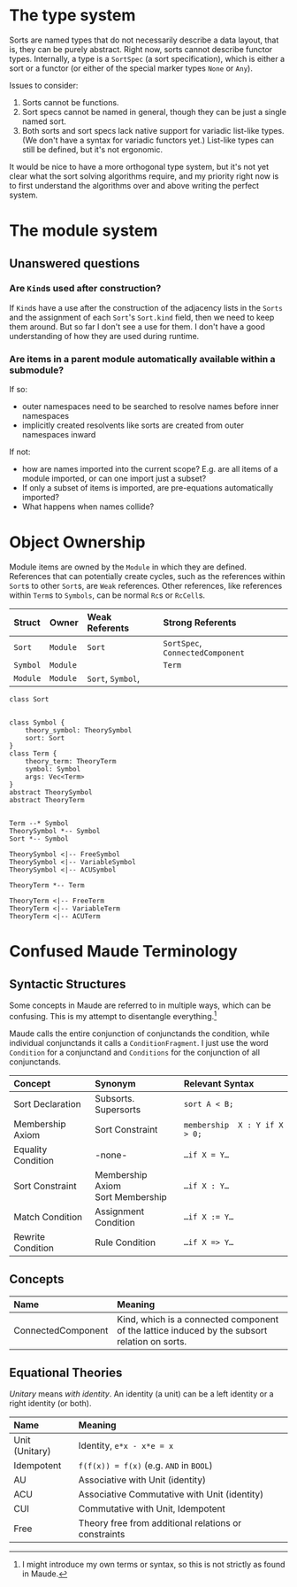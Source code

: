 # The type system

Sorts are named types that do not necessarily describe a data layout, that is,
they can be purely abstract. Right now, sorts cannot describe functor types.
Internally, a type is a `SortSpec` (a sort specification), which is either a
sort or a functor (or either of the special marker types `None` or `Any`).

Issues to consider:

 1. Sorts cannot be functions.
 2. Sort specs cannot be named in general, though they can be just a single named sort.
 3. Both sorts and sort specs lack native support for variadic list-like types. (We don't have a syntax for variadic functors yet.) List-like types can still be defined, but it's not ergonomic.

It would be nice to have a more orthogonal type system, but it's not yet
clear what the sort solving algorithms require, and my priority right now is
to first understand the algorithms over and above writing the perfect system.

# The module system

## Unanswered questions

### Are `Kind`s used after construction?

If `Kind`s have a use after the construction of the adjacency lists in the `Sorts` and the assignment of each `Sort`'s `Sort.kind` field, then we need to keep them around. But so far I don't see a use for them. I don't have a good understanding of how they are used during runtime.

### Are items in a parent module automatically available within a submodule? 

If so: 

 - outer namespaces need to be searched to resolve names before inner namespaces
 - implicitly created resolvents like sorts are created from outer namespaces inward

If not: 

 - how are names imported into the current scope? E.g. are all items of a module imported, or can one import just a 
   subset?
 - If only a subset of items is imported, are pre-equations automatically imported?
 - What happens when names collide?


# Object Ownership

Module items are owned by the `Module` in which they are defined. References that can potentially create cycles, 
such as the references within `Sort`s to other `Sort`s, are `Weak` references. Other references, like references 
within `Term`s to `Symbols`, can be normal `Rc`s or `RcCell`s.

| Struct     | Owner     | Weak Referents     | Strong Referents                  |
|:-----------|:----------|:-------------------|:----------------------------------|
| `Sort`     | `Module`  | `Sort`             | `SortSpec`, `ConnectedComponent`  |   
| `Symbol`   | `Module`  |                    | `Term`                            |
| `Module`   | `Module`  | `Sort`, `Symbol`,  |                                   |


```plantuml
class Sort


class Symbol {
    theory_symbol: TheorySymbol
    sort: Sort
}
class Term {
    theory_term: TheoryTerm
    symbol: Symbol
    args: Vec<Term>
}
abstract TheorySymbol
abstract TheoryTerm


Term --* Symbol
TheorySymbol *-- Symbol
Sort *-- Symbol

TheorySymbol <|-- FreeSymbol
TheorySymbol <|-- VariableSymbol
TheorySymbol <|-- ACUSymbol

TheoryTerm *-- Term

TheoryTerm <|-- FreeTerm
TheoryTerm <|-- VariableTerm
TheoryTerm <|-- ACUTerm

```

# Confused Maude Terminology

## Syntactic Structures

Some concepts in Maude are referred to in multiple ways, which can be confusing. This is my attempt to disentangle everything.[^1]

[^1]: I might introduce my own terms or syntax, so this is not strictly as found in Maude.

Maude calls the entire conjunction of conjunctands the condition, while individual conjunctands it calls a 
`ConditionFragment`. I just use the word `Condition` for a conjunctand and `Conditions` for the conjunction of all 
conjunctands.

| Concept            | Synonym                              | Relevant Syntax               |
|:-------------------|:-------------------------------------|:------------------------------|
| Sort Declaration   | Subsorts. Supersorts                 | `sort A < B;`                 |
| Membership Axiom   | Sort Constraint                      | `membership  X : Y if X > 0;` |
| Equality Condition | -none-                               | `…if X = Y…`                  |
| Sort Constraint    | Membership Axiom<br/>Sort Membership | `…if X : Y…`                  |
| Match Condition    | Assignment Condition                 | `…if X := Y…`                 |
| Rewrite Condition  | Rule Condition                       | `…if X => Y…`                 |

## Concepts

| Name               | Meaning                                              |
|:-------------------|:-----------------------------------------------------|
| ConnectedComponent | Kind, which is a connected component of the lattice induced by the subsort relation on sorts. |


## Equational Theories

_Unitary_ means _with identity_. An identity (a unit) can be a left identity or a right identity (or both). 

| Name           | Meaning                                              |
|:---------------|:-----------------------------------------------------|
| Unit (Unitary) | Identity, `e*x - x*e = x`                            |
| Idempotent     | `f(f(x)) = f(x)` (e.g. `AND` in `BOOL`)              |
| AU             | Associative with Unit (identity)                     |
| ACU            | Associative Commutative with Unit (identity)         |
| CUI            | Commutative with Unit, Idempotent                    |
| Free           | Theory free from additional relations or constraints |
